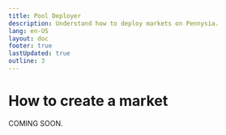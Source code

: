 ```yaml
---
title: Pool Deployer
description: Understand how to deploy markets on Pennysia.
lang: en-US
layout: doc
footer: true
lastUpdated: true
outline: 3
---
```


# How to create a market
COMING SOON.
<!-- # Withdraw Liquidity
This page demonstrates how to withdraw liquidity on Pennysia user interface.

<YouTubeEmbed video-id="nGwUJwWwkcg" />

::: info :information_source:  INFO
Before proceeding any below steps, make sure your wallet/account is connected.
:::

## Steps
1. Select Position: Click on the liquidity position you want to withdraw from.
2. Click the 'Withdraw' or 'Remove Liquidity' button.
3. Choose Withdrawal Amount:
    - Use the percentage slider (25%, 50%, 75%, 100%) for quick selection
    - Or manually enter the specific amount of LP tokens to withdraw
4. Review Withdrawal Details: Check how much of each token you'll receive back.
5. Confirm Withdrawal: Click the 'Withdraw Liquidity' button to execute the transaction.
6. Your wallet pops up to sign/confirm the transaction, click confirm.
7. Done. The tokens are returned to your wallet and your LP position is reduced accordingly.


::: tip :book: TIP
Withdrawing 100% will completely close your liquidity position. Partial withdrawals will maintain your position with the remaining amount.
 ::: -->


